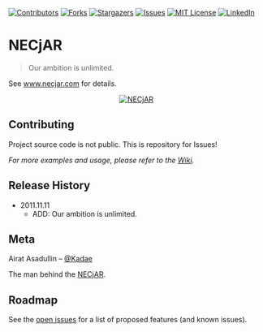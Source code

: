 
<!-- PROJECT SHIELDS -->
<!--
*** I'm using markdown "reference style" links for readability.
*** Reference links are enclosed in brackets [ ] instead of parentheses ( ).
*** See the bottom of this document for the declaration of the reference variables
*** for contributors-url, forks-url, etc. This is an optional, concise syntax you may use.
*** https://www.markdownguide.org/basic-syntax/#reference-style-links
-->
[![Contributors][contributors-shield]][contributors-url]
[![Forks][forks-shield]][forks-url]
[![Stargazers][stars-shield]][stars-url]
[![Issues][issues-shield]][issues-url]
[![MIT License][license-shield]][license-url]
[![LinkedIn][linkedin-shield]][linkedin-url]

# NECjAR
> Our ambition is unlimited.

See www.necjar.com for details.

<p align="center">
  <a href="https://necjar.com/anna">
    <img src="https://necjar.com/j/materials/icons/icon-necjar.jpg" alt="NECjAR" width="auto" height="auto" />
  </a>
</p>

## Contributing

Project source code is not public. This is repository for Issues!

_For more examples and usage, please refer to the [Wiki](https://wiki.necjar.com/NECjAR)._

## Release History

* 2011.11.11
    * ADD: Our ambition is unlimited.

## Meta

Airat Asadullin – [@Kadae](https://twitter.com/Kadae)

The man behind the [NECjAR](https://necjar.com).

<!-- ROADMAP -->
## Roadmap

See the [open issues](https://github.com/NECjAR/COM/issues) for a list of proposed features (and known issues).

<!-- MARKDOWN LINKS & IMAGES -->
<!-- https://www.markdownguide.org/basic-syntax/#reference-style-links -->
[contributors-shield]: https://img.shields.io/github/contributors/NECjAR/COM.svg?style=for-the-badge
[contributors-url]: https://github.com/NECjAR/COM/graphs/contributors
[forks-shield]: https://img.shields.io/github/forks/NECjAR/COM.svg?style=for-the-badge
[forks-url]: https://github.com/NECjAR/COM/network/members
[stars-shield]: https://img.shields.io/github/stars/NECjAR/COM.svg?style=for-the-badge
[stars-url]: https://github.com/NECjAR/COM/stargazers
[issues-shield]: https://img.shields.io/github/issues/NECjAR/COM.svg?style=for-the-badge
[issues-url]: https://github.com/NECjAR/COM/issues
[license-shield]: https://img.shields.io/github/license/NECjAR/COM.svg?style=for-the-badge
[license-url]: https://github.com/NECjAR/COM/blob/master/LICENSE.txt
[linkedin-shield]: https://img.shields.io/badge/-LinkedIn-black.svg?style=for-the-badge&logo=linkedin&colorB=555
[linkedin-url]: https://linkedin.com/in/Kadae
[necjar]: https://necjar.com
[wiki]: https://wiki.necjar.com/NECjAR
